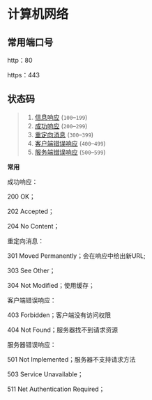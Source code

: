 # 计算机网络

## 常用端口号

http：80

https：443

## 状态码

> 1. [信息响应](https://developer.mozilla.org/zh-CN/docs/Web/HTTP/Status#信息响应) (`100`–`199`)
> 2. [成功响应](https://developer.mozilla.org/zh-CN/docs/Web/HTTP/Status#成功响应) (`200`–`299`)
> 3. [重定向消息](https://developer.mozilla.org/zh-CN/docs/Web/HTTP/Status#重定向消息) (`300`–`399`)
> 4. [客户端错误响应](https://developer.mozilla.org/zh-CN/docs/Web/HTTP/Status#客户端错误响应) (`400`–`499`)
> 5. [服务端错误响应](https://developer.mozilla.org/zh-CN/docs/Web/HTTP/Status#服务端错误响应) (`500`–`599`)

**常用**

成功响应：

200 OK；

202 Accepted；

204 No Content；

重定向消息：

301 Moved Permanently；会在响应中给出新URL;

303 See Other；

304 Not Modified；使用缓存；

客户端错误响应：

403 Forbidden；客户端没有访问权限

404 Not Found；服务器找不到请求资源

服务器错误响应：

501 Not Implemented；服务器不支持请求方法

503 Service Unavailable；

511 Net Authentication Required；
